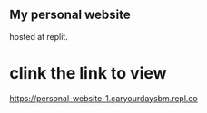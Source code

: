 ## My personal website
hosted at replit.
# clink the link to view

https://personal-website-1.caryourdaysbm.repl.co

